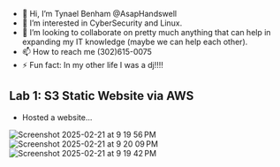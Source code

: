 - 👋 Hi, I’m Tynael Benham @AsapHandswell
- 👀 I’m interested in CyberSecurity and Linux.
- 💞️ I’m looking to collaborate on pretty much anything that can help in expanding my IT knowledge (maybe we can help each other).
- 📫 How to reach me  (302)615-0075
- ⚡ Fun fact: In my other life I was a dj!!!!

<!---
AsapHandswell/AsapHandswell is a ✨ special ✨ repository because its `README.md` (this file) appears on your GitHub profile.
You can click the Preview link to take a look at your changes.
--->
## Lab 1: S3 Static Website via AWS
- Hosted a website...
  
![Screenshot 2025-02-21 at 9 19 56 PM](https://github.com/user-attachments/assets/fbe78b5a-5af7-4011-aa02-cef7f913a4db)
![Screenshot 2025-02-21 at 9 20 09 PM](https://github.com/user-attachments/assets/e3f2b96b-201d-4e91-9562-a514500b5780)
![Screenshot 2025-02-21 at 9 19 42 PM](https://github.com/user-attachments/assets/f82d2eee-4a79-415e-ad8b-22b8f0813b3e)
